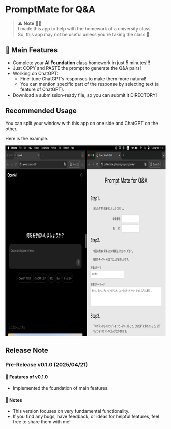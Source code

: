<!-- markdownlint-disable MD033 -->

# PromptMate for Q&A

> ⚠️ **Note** 👩‍🎓  
> I made this app to help with the homework of a university class.  
> So, this app may not be useful unless you're taking the class 🏫.

## 💫 Main Features

- Complete your **AI Foundation** class homework in just 5 minutes!!!
- Just COPY and PASTE the prompt to generate the Q&A pairs!
- Working on ChatGPT:
  - Fine-tune ChatGPT’s responses to make them more natural!
  - You can mention specific part of the response by selecting text (a feature of ChatGPT).
- Download a submission-ready file, so you can submit it DIRECTORY!

## Recommended Usage

You can split your window with this app on one side and ChatGPT on the other.

Here is the example.

<img src="./assets/usage_sample.png" alt="Recommended usage" height="600" />

## Release Note

### Pre-Release v0.1.0 (2025/04/21)

#### 🚀 Features of v0.1.0

- Implemented the foundation of main features.

#### 📌 Notes

- This version focuses on very fundamental functionality.
- If you find any bugs, have feedback, or ideas for helpful features, feel free to share them with me!
